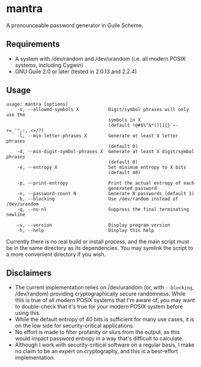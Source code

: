 # mantra

A pronounceable password generator in Guile Scheme.

## Requirements

* A system with /dev/random and /dev/urandom (i.e. all modern POSIX systems,
  including Cygwin)
* GNU Guile 2.0 or later (tested in 2.0.13 and 2.2.4)

## Usage

```
usage: mantra [options]
    -s, --allowed-symbols X           Digit/symbol phrases will only use the
                                      symbols in X
                                      (default !@#$%^&*()[]{}`~-+=_'";:,.<>/?)
    -l, --min-letter-phrases X        Generate at least X letter phrases
                                      (default 0)
    -d, --min-digit-symbol-phrases X  Generate at least X digit/symbol phrases
                                      (default 0)
    -e, --entropy X                   Set minimum entropy to X bits
                                      (default 40)

    -p, --print-entropy               Print the actual entropy of each
                                      generated password
    -n, --password-count N            Generate N passwords (default 1)
    -b, --blocking                    Use /dev/random instead of /dev/urandom
    -q, --no-nl                       Suppress the final terminating newline

    -v, --version                     Display program version
    -h, --help                        Display this help
```

Currently there is no real build or install process, and the main script must be
in the same directory as its dependencies. You may symlink the script to a more
convenient directory if you wish.

## Disclaimers

* The current implementation relies on /dev/urandom (or, with `--blocking`,
  /dev/random) providing cryptographically secure randomness. While this is true
  of all modern POSIX systems that I'm aware of, you may want to double-check
  that it's true for _your_ modern POSIX system before using this.
* While the default entropy of 40 bits is sufficient for many use cases, it is
  on the low side for security-critical applications.
* No effort is made to filter profanity or slurs from the output, as this would
  impact password entropy in a way that's difficult to calculate.
* Although I work with security-critical software on a regular basis, I make no
  claim to be an expert on cryptography, and this is a best-effort
  implementation.
